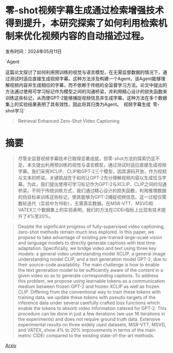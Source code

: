 # 零-shot视频字幕生成通过检索增强技术得到提升，本研究探索了如何利用检索机制来优化视频内容的自动描述过程。

发布时间：2024年05月11日

`Agent

这篇论文探讨了如何利用预训练的视觉与语言模型，在无需监督数据的情况下，通过测试时适应直接生成视频字幕。这种方法涉及构建一个Agent，该Agent能够理解视频内容并生成相应的字幕，而不依赖于传统的全监督学习方法。论文中提出的方法通过使用可学习标记作为模型之间的沟通桥梁，并利用精心设计的损失函数来训练这些标记，从而使GPT-2能够捕捉视频信息并生成字幕。这种方法在多个数据集上的实验结果表明了其有效性，因此将其归类为Agent。` `视频字幕生成` `零-shot学习`

> Retrieval Enhanced Zero-Shot Video Captioning

# 摘要

> 尽管全监督视频字幕技术已取得显著成就，但零-shot方法的探索仍显不足。本文提出利用预训练的视觉与语言模型，通过测试时适应直接生成视频字幕。我们采用XCLIP、CLIP和GPT-2三个模型，因其源码开放，作为视频与文本的桥梁。关键挑战在于如何让GPT-2充分理解视频内容以生成恰当字幕。为此，我们提出使用可学习标记作为GPT-2与XCLIP、CLIP之间的沟通桥梁。不同于传统训练方式，我们通过精心设计的损失函数，利用推理数据的伪目标来训练这些标记，使其能够为GPT-2捕捉视频信息。这一过程仅需数轮迭代（实验中为16轮），无需真实数据。在MSR-VTT、MSVD和VATEX三个数据集上的实验表明，我们的方法在CIDEr指标上比现有技术提升了4%至20%。

> Despite the significant progress of fully-supervised video captioning, zero-shot methods remain much less explored. In this paper, we propose to take advantage of existing pre-trained large-scale vision and language models to directly generate captions with test time adaptation. Specifically, we bridge video and text using three key models: a general video understanding model XCLIP, a general image understanding model CLIP, and a text generation model GPT-2, due to their source-code availability. The main challenge is how to enable the text generation model to be sufficiently aware of the content in a given video so as to generate corresponding captions. To address this problem, we propose using learnable tokens as a communication medium between frozen GPT-2 and frozen XCLIP as well as frozen CLIP. Differing from the conventional way to train these tokens with training data, we update these tokens with pseudo-targets of the inference data under several carefully crafted loss functions which enable the tokens to absorb video information catered for GPT-2. This procedure can be done in just a few iterations (we use 16 iterations in the experiments) and does not require ground truth data. Extensive experimental results on three widely used datasets, MSR-VTT, MSVD, and VATEX, show 4% to 20% improvements in terms of the main metric CIDEr compared to the existing state-of-the-art methods.

[Arxiv](https://arxiv.org/abs/2405.07046)